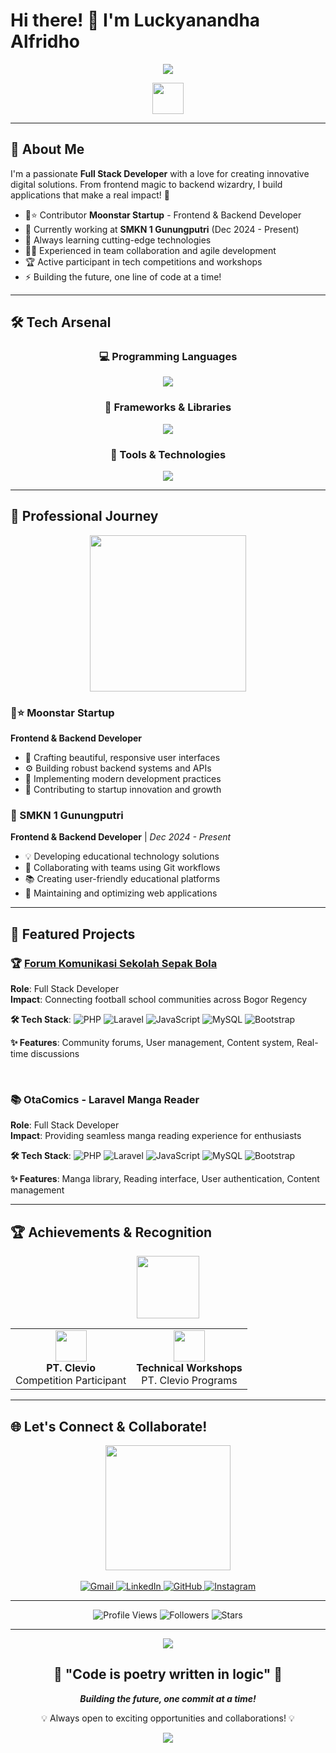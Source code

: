 # Hi there! 👋 I'm Luckyanandha Alfridho

<div align="center">
  <img src="https://capsule-render.vercel.app/api?type=waving&color=gradient&height=200&section=header&text=Full%20Stack%20Developer&fontSize=80&fontAlignY=35&animation=twinkling&fontColor=ffffff" />
</div>

<p align="center">
  <img src="https://github.com/7oSkaaa/7oSkaaa/blob/main/Images/about_me.gif?raw=true" width="50px">
</p>

---

## 🌟 About Me

I'm a passionate **Full Stack Developer** with a love for creating innovative digital solutions. From frontend magic to backend wizardry, I build applications that make a real impact! 🚀

- 🌙⭐ Contributor **Moonstar Startup** - Frontend & Backend Developer
- 🏫 Currently working at **SMKN 1 Gunungputri** (Dec 2024 - Present)
- 🌱 Always learning cutting-edge technologies
- 👨‍💻 Experienced in team collaboration and agile development
- 🏆 Active participant in tech competitions and workshops
- ⚡ Building the future, one line of code at a time!

---

## 🛠️ Tech Arsenal

<div align="center">

### 💻 Programming Languages
<p>
  <img src="https://skillicons.dev/icons?i=php,js,java,python,html,css" />
</p>

### 🚀 Frameworks & Libraries  
<p>
  <img src="https://skillicons.dev/icons?i=laravel,bootstrap,tailwind,jquery" />
</p>

### 🔧 Tools & Technologies
<p>
  <img src="https://skillicons.dev/icons?i=git,github,vscode,mysql,figma" />
</p>

</div>

---

## 💼 Professional Journey

<div align="center">
  <img src="https://github.com/7oSkaaa/7oSkaaa/blob/main/Images/Right_Side.gif?raw=true" width="250px">
</div>

### 🌙⭐ Moonstar Startup
**Frontend & Backend Developer**
- 🎨 Crafting beautiful, responsive user interfaces
- ⚙️ Building robust backend systems and APIs
- 🔄 Implementing modern development practices
- 🚀 Contributing to startup innovation and growth

### 🏫 SMKN 1 Gunungputri  
**Frontend & Backend Developer** | *Dec 2024 - Present*
- 💡 Developing educational technology solutions
- 🤝 Collaborating with teams using Git workflows
- 📚 Creating user-friendly educational platforms
- 🔧 Maintaining and optimizing web applications

---

## 🚀 Featured Projects

### 🏆 [Forum Komunikasi Sekolah Sepak Bola](https://fkssbkabupatenbogor.com/)
**Role**: Full Stack Developer  
**Impact**: Connecting football school communities across Bogor Regency

**🛠️ Tech Stack**: 
<img src="https://img.shields.io/badge/PHP-777BB4?style=flat-square&logo=php&logoColor=white" alt="PHP"/>
<img src="https://img.shields.io/badge/Laravel-FF2D20?style=flat-square&logo=laravel&logoColor=white" alt="Laravel"/>
<img src="https://img.shields.io/badge/JavaScript-F7DF1E?style=flat-square&logo=javascript&logoColor=black" alt="JavaScript"/>
<img src="https://img.shields.io/badge/MySQL-4479A1?style=flat-square&logo=mysql&logoColor=white" alt="MySQL"/>
<img src="https://img.shields.io/badge/Bootstrap-7952B3?style=flat-square&logo=bootstrap&logoColor=white" alt="Bootstrap"/>

**✨ Features**: Community forums, User management, Content system, Real-time discussions

<br>

### 📚 OtaComics - Laravel Manga Reader
**Role**: Full Stack Developer  
**Impact**: Providing seamless manga reading experience for enthusiasts

**🛠️ Tech Stack**: 
<img src="https://img.shields.io/badge/PHP-777BB4?style=flat-square&logo=php&logoColor=white" alt="PHP"/>
<img src="https://img.shields.io/badge/Laravel-FF2D20?style=flat-square&logo=laravel&logoColor=white" alt="Laravel"/>
<img src="https://img.shields.io/badge/JavaScript-F7DF1E?style=flat-square&logo=javascript&logoColor=black" alt="JavaScript"/>
<img src="https://img.shields.io/badge/MySQL-4479A1?style=flat-square&logo=mysql&logoColor=white" alt="MySQL"/>
<img src="https://img.shields.io/badge/Bootstrap-7952B3?style=flat-square&logo=bootstrap&logoColor=white" alt="Bootstrap"/>

**✨ Features**: Manga library, Reading interface, User authentication, Content management

---

## 🏆 Achievements & Recognition

<div align="center">
  <img src="https://github.com/7oSkaaa/7oSkaaa/blob/main/Images/trophy.gif?raw=true" width="100">
</div>

<table align="center">
  <tr>
    <td align="center">
      <img src="https://encrypted-tbn0.gstatic.com/images?q=tbn:ANd9GcRFXGY-diFLM2Ecvpjb3LHcXWt-lUVw9CqRDg&s" width="50">
      <br><strong>PT. Clevio</strong>
      <br>Competition Participant
    </td>
    <td align="center">
      <img src="https://encrypted-tbn0.gstatic.com/images?q=tbn:ANd9GcRFXGY-diFLM2Ecvpjb3LHcXWt-lUVw9CqRDg&s" width="50">
      <br><strong>Technical Workshops</strong>
      <br>PT. Clevio Programs
    </td>
  </tr>
</table>

---

## 🌐 Let's Connect & Collaborate!

<div align="center">
  <img src="https://github.com/7oSkaaa/7oSkaaa/blob/main/Images/connect.gif?raw=true" width="200">
  <br><br>
  
  <a href="mailto:luckyalfridho@gmail.com">
    <img src="https://img.shields.io/badge/Gmail-EA4335?style=for-the-badge&logo=gmail&logoColor=white" alt="Gmail"/>
  </a>
  <a href="https://linkedin.com/in/luckyanandha-alfridho">
    <img src="https://img.shields.io/badge/LinkedIn-0A66C2?style=for-the-badge&logo=linkedin&logoColor=white" alt="LinkedIn"/>
  </a>
  <a href="https://github.com/AlfridhoIDN">
    <img src="https://img.shields.io/badge/GitHub-181717?style=for-the-badge&logo=github&logoColor=white" alt="GitHub"/>
  </a>
  <a href="https://instagram.com/allkyy._">
    <img src="https://img.shields.io/badge/Instagram-E4405F?style=for-the-badge&logo=instagram&logoColor=white" alt="Instagram"/>
  </a>
</div>

---

<div align="center">
  <img src="https://komarev.com/ghpvc/?username=AlfridhoIDN&color=blueviolet&style=for-the-badge&label=Profile+Views" alt="Profile Views"/>
  <img src="https://img.shields.io/github/followers/AlfridhoIDN?logo=github&style=for-the-badge&color=0969da&labelColor=302d41" alt="Followers"/>
  <img src="https://img.shields.io/github/stars/AlfridhoIDN?logo=github&style=for-the-badge&color=0969da&labelColor=302d41" alt="Stars"/>
</div>

---

<div align="center">
  <img src="https://quotes-github-readme.vercel.app/api?type=horizontal&theme=tokyonight" />
</div>

<div align="center">
  <h2>🚀 "Code is poetry written in logic" 🚀</h2>
  <p><em><strong>Building the future, one commit at a time!</strong></em></p>
  <p>💡 Always open to exciting opportunities and collaborations! 💡</p>
</div>

<div align="center">
  <img src="https://capsule-render.vercel.app/api?type=waving&color=gradient&height=100&section=footer" />
</div>
